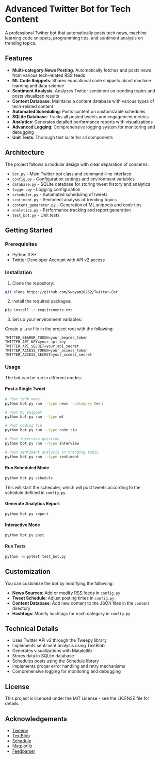 # Advanced Twitter Bot for Tech Content

A professional Twitter bot that automatically posts tech news, machine learning code snippets, programming tips, and sentiment analysis on trending topics.

## Features

- **Multi-category News Posting**: Automatically fetches and posts news from various tech-related RSS feeds
- **ML Code Snippets**: Shares educational code snippets about machine learning and data science
- **Sentiment Analysis**: Analyzes Twitter sentiment on trending topics and posts visualized results
- **Content Database**: Maintains a content database with various types of tech-related content
- **Automated Scheduling**: Posts content on customizable schedules
- **SQLite Database**: Tracks all posted tweets and engagement metrics
- **Analytics**: Generates detailed performance reports with visualizations
- **Advanced Logging**: Comprehensive logging system for monitoring and debugging
- **Unit Tests**: Thorough test suite for all components

## Architecture

The project follows a modular design with clear separation of concerns:

- `bot.py` - Main Twitter bot class and command-line interface
- `config.py` - Configuration settings and environment variables
- `database.py` - SQLite database for storing tweet history and analytics
- `logger.py` - Logging configuration
- `scheduler.py` - Automated scheduling of tweets
- `sentiment.py` - Sentiment analysis of trending topics
- `content_generator.py` - Generation of ML snippets and code tips
- `analytics.py` - Performance tracking and report generation
- `test_bot.py` - Unit tests

## Getting Started

### Prerequisites

- Python 3.8+
- Twitter Developer Account with API v2 access

### Installation

1. Clone the repository:

```bash
git clone https://github.com/Swayam26262/Twitter-Bot
```

2. Install the required packages:

```bash
pip install -r requirements.txt
```

3. Set up your environment variables:

Create a `.env` file in the project root with the following:

```
TWITTER_BEARER_TOKEN=your_bearer_token
TWITTER_API_KEY=your_api_key
TWITTER_API_SECRET=your_api_secret
TWITTER_ACCESS_TOKEN=your_access_token
TWITTER_ACCESS_SECRET=your_access_secret
```

### Usage

The bot can be run in different modes:

#### Post a Single Tweet

```bash
# Post tech news
python bot.py run --type news --category tech

# Post ML snippet
python bot.py run --type ml

# Post coding tip
python bot.py run --type code_tip

# Post interview question
python bot.py run --type interview

# Post sentiment analysis on trending topic
python bot.py run --type sentiment
```

#### Run Scheduled Mode

```bash
python bot.py schedule
```

This will start the scheduler, which will post tweets according to the schedule defined in `config.py`.

#### Generate Analytics Report

```bash
python bot.py report
```

#### Interactive Mode

```bash
python bot.py post
```

#### Run Tests

```bash
python -m pytest test_bot.py
```

## Customization

You can customize the bot by modifying the following:

- **News Sources**: Add or modify RSS feeds in `config.py`
- **Tweet Schedule**: Adjust posting times in `config.py`
- **Content Database**: Add new content to the JSON files in the `content` directory
- **Hashtags**: Modify hashtags for each category in `config.py`

## Technical Details

- Uses Twitter API v2 through the Tweepy library
- Implements sentiment analysis using TextBlob
- Generates visualizations with Matplotlib
- Stores data in SQLite database
- Schedules posts using the Schedule library
- Implements proper error handling and retry mechanisms
- Comprehensive logging for monitoring and debugging

## License

This project is licensed under the MIT License - see the LICENSE file for details.

## Acknowledgements

- [Tweepy](https://www.tweepy.org/)
- [TextBlob](https://textblob.readthedocs.io/)
- [Schedule](https://schedule.readthedocs.io/)
- [Matplotlib](https://matplotlib.org/)
- [Feedparser](https://feedparser.readthedocs.io/) 